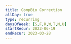 ```yaml
---
title: CompBio Correction
allDay: true
type: recurring
daysOfWeek: [S,F,R,W,T,M,U]
startRecur: 2023-06-19
endRecur: 2023-03-28
---
```

